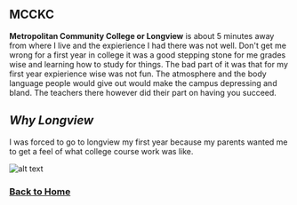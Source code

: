 ## MCCKC
**Metropolitan Community College or Longview** is about 5 minutes away from where I live and the expierience I had there was not well. Don't get me wrong for a first year in college it was a good stepping stone for me grades wise and learning how to study for things.
The bad part of it was that for my first year expierience wise was not fun. The atmosphere and the body language people would give out would make the campus depressing and bland. 
The teachers there however did their part on having you succeed. 
## *Why Longview*
I was forced to go to longview my first year because my parents wanted me to get a feel of what college course work was like.

![alt text](https://echo360.com/wp-content/uploads/2019/02/768-MW-WalkwayGroup.jpg)

### [Back to Home](https://github.com/DMKFB7/Final/blob/master/README.md)
